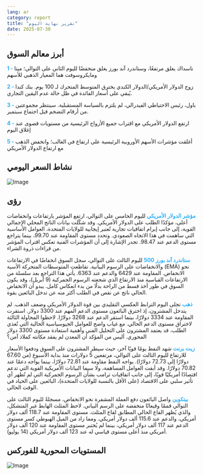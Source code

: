 ```yaml
---
lang: ar
category: report
title: "تقرير نهاية اليوم"
date: 2025-07-30
---
```



<h2>أبرز معالم السوق</h2>
<strong style="color: #2caef7;">1 - </strong> ناسداك يغلق مرتفعًا، وستاندرد آند بورز يغلق منخفضًا لليوم الثاني على التوالي؛ ميتا ومايكروسوفت هما المعيار الذهبي للأسهم

<strong style="color: #2caef7;">2 - </strong> زوج الدولار الأمريكي/الدولار الكندي يخترق المتوسط المتحرك لـ 100 يوم. بنك كندا يُبقي على أسعار الفائدة في ظل حالة عدم اليقين التجاري.

<strong style="color: #2caef7;">3 - </strong> باول، رئيس الاحتياطي الفيدرالي، لم يلتزم بالسياسة المستقبلية. سينتظر مجموعتين من أرقام التضخم قبل اجتماع سبتمبر.

<strong style="color: #2caef7;">4 - </strong> ارتفع الدولار الأمريكي مع اقتراب جميع الأزواج الرئيسية من مستويات قصوى عند إغلاق اليوم

<strong style="color: #2caef7;">5 - </strong> أغلقت مؤشرات الأسهم الأوروبية الرئيسية على ارتفاع في الغالب؛ وانخفض الذهب مع ارتفاع الدولار الأمريكي



<h2>نشاط السعر اليومي</h2>
<img src="https://markleighedu.github.io/img/Jul-2025/30-Jul-2025/price.jpg" alt="Image"/>

<h2>رؤى</h2>
<strong style="color: #2caef7;">مؤشر الدولار الأمريكي</strong> لليوم الخامس على التوالي، ارتفع المؤشر بارتفاعات وانخفاضات أعلى، مؤكدًا الطلب على الدولار الأمريكي. وقد شكّلت بيانات الناتج المحلي الإجمالي القوية، إلى جانب إبرام اتفاقيات تجارية تُعتبر إيجابية للولايات المتحدة، العوامل الأساسية التي ساهمت في هذا الاتجاه الصعودي. وتحدد مستوى المقاومة عند 99.70، بينما يتراجع مستوى الدعم عند 98.47. تجدر الإشارة إلى أن المؤشرات الفنية تعكس اقتراب المؤشر من قراءات ذروة الشراء.

<strong style="color: #2caef7;">ستاندرد آند بورز 500</strong> لليوم الثالث على التوالي، سجل السوق انخفاضًا في الارتفاعات والانخفاضات على الرسوم البيانية. تقاطعت المتوسطات المتحركة الأسية (EMA) نحو الانخفاض. المقاومة عند 6429 والدعم عند 6363. يأتي هذا التراجع بعد سلسلة من الارتفاعات القياسية منذ الارتفاع الذي شجعته الرسوم الجمركية (9 أبريل)، وقد يكون السوق في طور أخذ قسط من الراحة بدلًا من بدء انعكاس كامل. يبدو أن الانخفاض الحالي ناتج عن نقص في الطلب أكثر منه عن تدخل البائعين بقوة.

<strong style="color: #2caef7;">ذهب</strong> تجلى اليوم الترابط العكسي التقليدي بين قوة الدولار الأمريكي وضعف الذهب. لم يتدخل المشترون، إذ اخترق البائعون مستوى الدعم المهم عند 3300 دولار. استقرت المقاومة عند 3334 دولارًا، بينما استقر الدعم عند 3268 دولارًا. لاحظوا المحاولة الثالثة لاختراق مستوى الدعم الحالي. مع غياب واضح للعوامل الجيوسياسية الحالية التي تُغذي الطلب، قد يعتمد المشترون على التحليل الفني وأهمية استعادة مستوى 3300 دولار المحوري. أليس من المؤكد أن المعدن لم يفقد مكانته كملاذ آمن؟

<strong style="color: #2caef7;">زيت برنت</strong> شهد النفط يومًا قويًا آخر، حيث سيطر المشترون على السوق ودفعوا الأسعار للارتفاع لليوم الثالث على التوالي، مرتفعين 5 دولارات منذ بداية الأسبوع (من 67.60 دولارًا إلى 72.73 دولارًا). يواجه النفط مقاومة عند 72.81 دولارًا، بينما يواجه دعمًا عند 70.82 دولارًا. وقد أبقت العوامل المساهمة، ولا سيما البيانات الأمريكية القوية التي تدعم اقتصادًا أمريكيًا قويًا، إلى جانب اتفاقيات ترامب بشأن الرسوم الجمركية التي لم تُظهر أي تأثير سلبي على الاقتصاد (على الأقل بالنسبة للولايات المتحدة)، البائعين على الحياد في الوقت الحالي.

<strong style="color: #2caef7;">بيتكوين</strong> واصل البائعون دفع العملة المشفرة نحو الانخفاض، مسجلةً لليوم الثالث على التوالي قممًا وقيعانًا منخفضة على الرسم البياني. لاحظ المثلث الهابط غير المتشكل، والذي يُظهر القاع الحالي المطابق لقاع المثلث. مستوى المقاومة عند 118.7 ألف دولار أمريكي، والدعم عند 115.6 ألف دولار أمريكي. ومما زاد من الميل الهبوطي كسر مستوى الدعم عند 117 ألف دولار أمريكي، بينما لم يُختبر مستوى المقاومة عند 120 ألف دولار أمريكي منذ أعلى مستوى قياسي له عند 123 ألف دولار أمريكي (14 يوليو).



<h2>المستويات المحورية للفوركس</h2>
<img src="https://markleighedu.github.io/img/Jul-2025/30-Jul-2025/pivot.jpg" alt="Image"/>